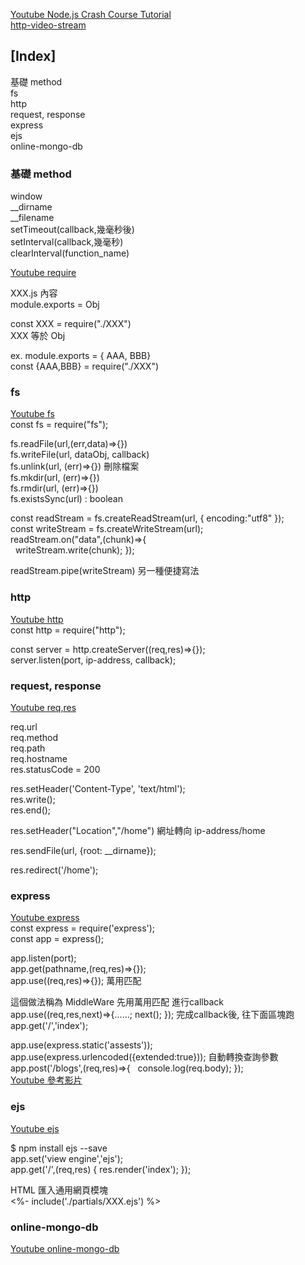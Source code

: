 
[Youtube Node.js Crash Course Tutorial](https://www.youtube.com/watch?v=zb3Qk8SG5Ms&list=PL4cUxeGkcC9jsz4LDYc6kv3ymONOKxwBU&ab_channel=TheNetNinja)  
[http-video-stream](https://github.com/Abdisalan/blog-code-examples/tree/master/http-video-stream)  

## [Index]
基礎 method  
fs  
http  
request, response  
express  
ejs  
online-mongo-db  










### 基礎 method  

window  
__dirname  
__filename  
setTimeout(callback,幾毫秒後)  
setInterval(callback,幾毫秒)  
clearInterval(function_name)  

[Youtube require](https://youtu.be/OIBIXYLJjsI?list=PL4cUxeGkcC9jsz4LDYc6kv3ymONOKxwBU&t=833)  

XXX.js 內容  
module.exports = Obj  

const XXX = require("./XXX")  
XXX 等於 Obj  

ex.
module.exports = { AAA, BBB}  
const {AAA,BBB} = require("./XXX")  

### fs  
[Youtube fs](https://youtu.be/OIBIXYLJjsI?list=PL4cUxeGkcC9jsz4LDYc6kv3ymONOKxwBU&t=1269)  
const fs = require("fs");  

fs.readFile(url,(err,data)=>{})  
fs.writeFile(url, dataObj, callback)  
fs.unlink(url, (err)=>{})  刪除檔案  
fs.mkdir(url, (err)=>{})  
fs.rmdir(url, (err)=>{})  
fs.existsSync(url) : boolean  

const readStream = fs.createReadStream(url, { encoding:"utf8" });  
const writeStream = fs.createWriteStream(url);  
readStream.on("data",(chunk)=>{  
&nbsp; writeStream.write(chunk); });  

readStream.pipe(writeStream)  另一種便捷寫法  

### http  
[Youtube http](https://youtu.be/-HPZ1leCV8k?list=PL4cUxeGkcC9jsz4LDYc6kv3ymONOKxwBU&t=390)  
const http = require("http");  

const server = http.createServer((req,res)=>{});  
server.listen(port, ip-address, callback);  

### request, response  
[Youtube req,res](https://youtu.be/DQD00NAUPNk?list=PL4cUxeGkcC9jsz4LDYc6kv3ymONOKxwBU&t=292)  

req.url  
req.method  
req.path  
req.hostname  
res.statusCode = 200  

res.setHeader('Content-Type', 'text/html');  
res.write();  
res.end();  

res.setHeader("Location","/home")  網址轉向 ip-address/home  

res.sendFile(url, {root: __dirname});  

res.redirect('/home');  

### express  
[Youtube express](https://youtu.be/Lr9WUkeYSA8?list=PL4cUxeGkcC9jsz4LDYc6kv3ymONOKxwBU&t=139)  
const express = require('express');  
const app = express();  

app.listen(port);  
app.get(pathname,(req,res)=>{});  
app.use((req,res)=>{});  萬用匹配  

這個做法稱為 MiddleWare  先用萬用匹配 進行callback  
app.use((req,res,next)=>{......; next(); });  完成callback後, 往下面區塊跑  
app.get('/','index');  

app.use(express.static('assests'));  
app.use(express.urlencoded({extended:true}));  自動轉換查詢參數  
app.post('/blogs',(req,res)=>{
&nbsp; console.log(req.body); });  
[Youtube 參考影片](https://youtu.be/VVGgacjzc2Y?list=PL4cUxeGkcC9jsz4LDYc6kv3ymONOKxwBU&t=638)  

### ejs  
[Youtube ejs](https://youtu.be/yXEesONd_54?list=PL4cUxeGkcC9jsz4LDYc6kv3ymONOKxwBU&t=101)

$ npm install ejs --save  
app.set('view engine','ejs');  
app.get('/',(req,res) { res.render('index'); });  

HTML  匯入通用網頁模塊  
<%- include('./partials/XXX.ejs') %>  


### online-mongo-db  
[Youtube online-mongo-db](https://youtu.be/bxsemcrY4gQ?list=PL4cUxeGkcC9jsz4LDYc6kv3ymONOKxwBU&t=336)  



